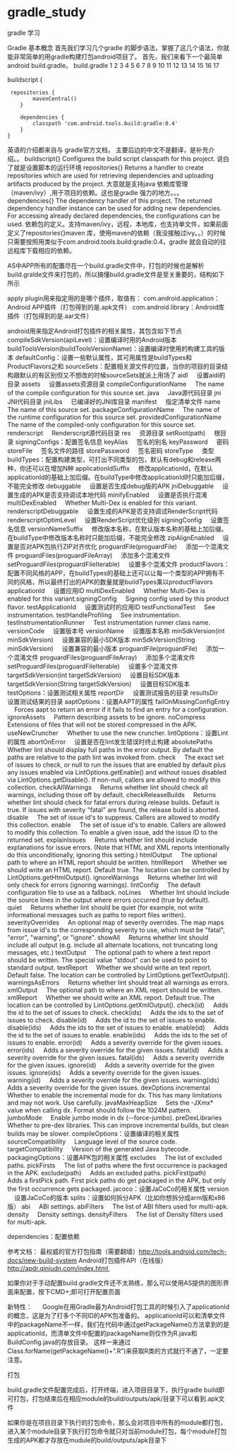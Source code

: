 # gradle_study
gradle 学习

Gradle 基本概念
首先我们学习几个gradle 的脚步语法，掌握了这几个语法，你就能非常简单的用gradle构建打包android项目了。 首先，我们来看下一个最简单android build.gradle。
build.gradle
1
2
3
4
5
6
7
8
9
10
11
12
13
14
15
16
17
	
buildscript {
       
	 repositories {
            mavenCentral()
        }

        dependencies {
            classpath 'com.android.tools.build:gradle:0.4'
        }
    }
英语的介绍都来自与 gradle官方文档， 主要后边的中文不是翻译，是补充介绍。。
buildscript{}
Configures the build script classpath for this project. 说白了就是设置脚本的运行环境
repositories{}
Returns a handler to create repositories which are used for retrieving dependencies and uploading artifacts produced by the project. 大意就是支持java 依赖库管理（maven/ivy）,用于项目的依赖。这也是gradle 强力的地方。。。
dependencies{}
The dependency handler of this project. The returned dependency handler instance can be used for adding new dependencies. For accessing already declared dependencies, the configurations can be used. 依赖包的定义。支持maven/ivy，远程，本地库，也支持单文件，如果前面定义了repositories{}maven 库，使用maven的依赖（我没接触过ivy。。）的时候只需要按照用类似于com.android.tools.build:gradle:0.4，gradle 就会自动的往远程库下载相应的依赖。

AS中APP所有的配置尽在一个build.gradle文件中，打包的时候也是解析build.gralde文件来打包的，所以搞懂build.gradle文件是至关重要的，结构如下所示


apply plugin用来指定用的是哪个插件，取值有：
		com.android.application：Android APP插件（打包得到的是.apk文件）
		com.android.library：Android库插件（打包得到的是.aar文件）

android用来指定Android打包插件的相关属性，其包含如下节点
		compileSdkVersion(apiLevel)：设置编译时用的Android版本
		buildToolsVersion(buildToolsVersionName)：设置编译时使用的构建工具的版本
		defaultConfig：设置一些默认属性，其可用属性是buildTypes和ProductFlavors之和
		sourceSets：配置相关源文件的位置，当你的项目的目录结构跟默认的有区别但又不想改的时候sourceSets就派上用场了
		aidl     设置aidi的目录
		assets     设置assets资源目录
		compileConfigurationName     The name of the compile configuration for this source set.
		java     Java源代码目录
		jni     JNI代码目录
		jniLibs     已编译好的JNI库目录
		manifest     指定清单文件
		name     The name of this source set.
		packageConfigurationName     The name of the runtime configuration for this source set.
		providedConfigurationName     The name of the compiled-only configuration for this source set.
		renderscript     Renderscript源代码目录
		res     资源目录
		setRoot(path)     根目录
		signingConfigs：配置签名信息
		keyAlias     签名的别名
		keyPassword     密码
		storeFile     签名文件的路径
		storePassword     签名密码
		storeType     类型
		buildTypes：配置构建类型，可打出不同类型的包，默认有debug和release两种，你还可以在增加N种
		applicationIdSuffix     修改applicationId，在默认applicationId的基础上加后缀。在buildType中修改applicationId时只能加后缀，不能完全修改
		debuggable     设置是否生成debug版的APK
		jniDebuggable     设置生成的APK是否支持调试本地代码
		minifyEnabled     设置是否执行混淆
		multiDexEnabled     Whether Multi-Dex is enabled for this variant.
		renderscriptDebuggable     设置生成的APK是否支持调试RenderScript代码
		renderscriptOptimLevel     设置RenderScript优化级别
		signingConfig     设置签名信息
		versionNameSuffix     修改版本名称，在默认版本名称的基础上加后缀。在buildType中修改版本名称时只能加后缀，不能完全修改
		zipAlignEnabled     设置是否对APK包执行ZIP对齐优化
		proguardFile(proguardFile)     添加一个混淆文件
		proguardFiles(proguardFileArray)     添加多个混淆文件
		setProguardFiles(proguardFileIterable)     设置多个混淆文件
		productFlavors：配置不同风格的APP，在buildTypes的基础上还可以让每一个类型的APP拥有不同的风格，所以最终打出的APK的数量就是buildTypes乘以productFlavors
		applicationId     设置应用ID
		multiDexEnabled     Whether Multi-Dex is enabled for this variant.signingConfig     Signing config used by this product flavor.
		testApplicationId     设置测试时的应用ID
		testFunctionalTest     See instrumentation.
		testHandleProfiling     See instrumentation.
		testInstrumentationRunner     Test instrumentation runner class name.
		versionCode     设置版本号
		versionName     设置版本名称
		minSdkVersion(int minSdkVersion)     设置兼容的最小SDK版本
		minSdkVersion(String minSdkVersion)     设置兼容的最小版本
		proguardFile(proguardFile)     添加一个混淆文件
		proguardFiles(proguardFileArray)     添加多个混淆文件
		setProguardFiles(proguardFileIterable)     设置多个混淆文件
		targetSdkVersion(int targetSdkVersion)     设置目标SDK版本
		targetSdkVersion(String targetSdkVersion)     设置目标SDK版本
		testOptions：设置测试相关属性
		reportDir     设置测试报告的目录
		resultsDir     设置测试结果的目录
		aaptOptions：设置AAPT的属性
		failOnMissingConfigEntry     Forces aapt to return an error if it fails to find an entry for a configuration.
		ignoreAssets     Pattern describing assets to be ignore.
		noCompress     Extensions of files that will not be stored compressed in the APK.
		useNewCruncher     Whether to use the new cruncher.
		lintOptions：设置Lint的属性
		abortOnError     设置是否在lint发生错误时终止构建
		absolutePaths     Whether lint should display full paths in the error output. By default the paths are relative to the path lint was invoked from.
		check     The exact set of issues to check, or null to run the issues that are enabled by default plus any issues enabled via LintOptions.getEnable() and without issues disabled via LintOptions.getDisable(). If non-null, callers are allowed to modify this collection.
		checkAllWarnings     Returns whether lint should check all warnings, including those off by default.
		checkReleaseBuilds     Returns whether lint should check for fatal errors during release builds. Default is true. If issues with severity "fatal" are found, the release build is aborted.
		disable     The set of issue id's to suppress. Callers are allowed to modify this collection.
		enable     The set of issue id's to enable. Callers are allowed to modify this collection. To enable a given issue, add the issue ID to the returned set.
		explainIssues     Returns whether lint should include explanations for issue errors. (Note that HTML and XML reports intentionally do this unconditionally, ignoring this setting.)
		htmlOutput     The optional path to where an HTML report should be written.
		htmlReport     Whether we should write an HTML report. Default true. The location can be controlled by LintOptions.getHtmlOutput().
		ignoreWarnings     Returns whether lint will only check for errors (ignoring warnings).
		lintConfig     The default configuration file to use as a fallback.
		noLines     Whether lint should include the source lines in the output where errors occurred (true by default).
		quiet     Returns whether lint should be quiet (for example, not write informational messages such as paths to report files written).
		severityOverrides     An optional map of severity overrides. The map maps from issue id's to the corresponding severity to use, which must be "fatal", "error", "warning", or "ignore".
		showAll     Returns whether lint should include all output (e.g. include all alternate locations, not truncating long messages, etc.)
		textOutput     The optional path to where a text report should be written. The special value "stdout" can be used to point to standard output.
		textReport     Whether we should write an text report. Default false. The location can be controlled by LintOptions.getTextOutput().
		warningsAsErrors     Returns whether lint should treat all warnings as errors.
		xmlOutput     The optional path to where an XML report should be written.
		xmlReport     Whether we should write an XML report. Default true. The location can be controlled by LintOptions.getXmlOutput().
		check(id)     Adds the id to the set of issues to check.
		check(ids)     Adds the ids to the set of issues to check.
		disable(id)     Adds the id to the set of issues to enable.
		disable(ids)     Adds the ids to the set of issues to enable.
		enable(id)     Adds the id to the set of issues to enable.
		enable(ids)     Adds the ids to the set of issues to enable.
		error(id)     Adds a severity override for the given issues.
		error(ids)     Adds a severity override for the given issues.
		fatal(id)     Adds a severity override for the given issues.
		fatal(ids)     Adds a severity override for the given issues.
		ignore(id)     Adds a severity override for the given issues.
		ignore(ids)     Adds a severity override for the given issues.
		warning(id)     Adds a severity override for the given issues.
		warning(ids)     Adds a severity override for the given issues.
		dexOptions
		incremental     Whether to enable the incremental mode for dx. This has many limitations and may not work. Use carefully.
		javaMaxHeapSize     Sets the -JXmx* value when calling dx. Format should follow the 1024M pattern.
		jumboMode     Enable jumbo mode in dx (--force-jumbo).
		preDexLibraries     Whether to pre-dex libraries. This can improve incremental builds, but clean builds may be slower.
		compileOptions：设置编译的相关属性
		sourceCompatibility     Language level of the source code.
		targetCompatibility     Version of the generated Java bytecode.
		packagingOptions：设置APK包的相关属性
		excludes     The list of excluded paths.
		pickFirsts     The list of paths where the first occurrence is packaged in the APK.
		exclude(path)     Adds an excluded paths.
		pickFirst(path)     Adds a firstPick path. First pick paths do get packaged in the APK, but only the first occurrence gets packaged.
		jacoco：设置JaCoCo的相关属性
		version     设置JaCoCo的版本
		splits：设置如何拆分APK（比如你想拆分成arm版和x86版）
		abi     ABI settings.
		abiFilters     The list of ABI filters used for multi-apk.
		density     Density settings.
		densityFilters     The list of Density filters used for multi-apk.

dependencies：配置依赖

参考文档：
		最权威的官方打包指南（需要翻墙）http://tools.android.com/tech-docs/new-build-system
		Android打包插件API（在线版）http://apdr.qiniudn.com/index.html 

如果你对于手动配置build.gradle文件还不太熟练，那么可以使用AS提供的图形界面来配置，按下CMD+;即可打开配置页面


新特性：
     Google在用Gradle最为Android打包工具的时候引入了applicationId的概念，这是为了打多个不同ID的APK包准备的。
applicationId可以和清单文件中的packageName不一样，我们在代码中通过getPackageName()方法拿到的是applicationId，而清单文件中配置的packageName则仅作为R.java和BuildConfig.java的存放目录。
这样一来通过Class.forName(getPackageName()+”.R”)来获取R类的方式就行不通了，一定要注意。

打包

build.gradle文件配置完成后，打开终端，进入项目目录下，执行gradle build即可打包，打包结束后在相应module的build/outputs/apk/目录下可以看到.apk文件

如果你是在项目目录下执行的打包命令，那么会对项目中所有的module都打包，进入某个module目录下执行打包命令就只对当前module打包，每个module打包生成的APK都才存放在mudule的build/outputs/apk目录下





